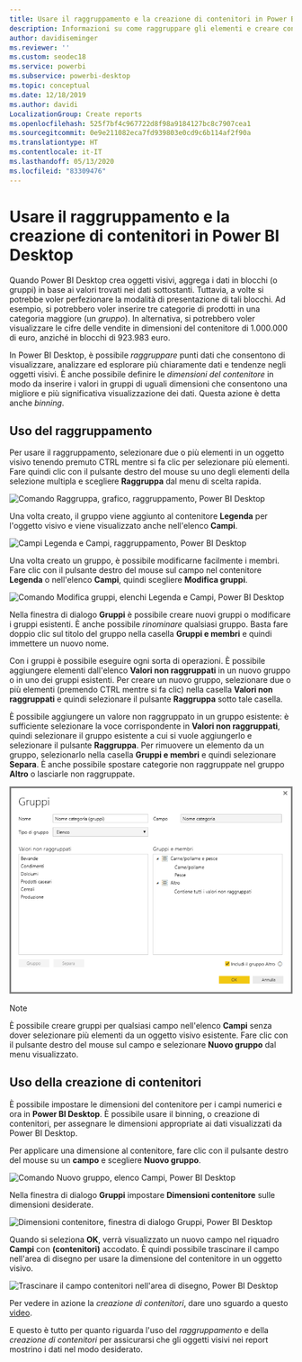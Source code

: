 ```yaml
---
title: Usare il raggruppamento e la creazione di contenitori in Power BI Desktop
description: Informazioni su come raggruppare gli elementi e creare contenitori in Power BI Desktop
author: davidiseminger
ms.reviewer: ''
ms.custom: seodec18
ms.service: powerbi
ms.subservice: powerbi-desktop
ms.topic: conceptual
ms.date: 12/18/2019
ms.author: davidi
LocalizationGroup: Create reports
ms.openlocfilehash: 525f7bf4c967722d8f98a9184127bc8c7907cea1
ms.sourcegitcommit: 0e9e211082eca7fd939803e0cd9c6b114af2f90a
ms.translationtype: HT
ms.contentlocale: it-IT
ms.lasthandoff: 05/13/2020
ms.locfileid: "83309476"
---
```

# <a name="use-grouping-and-binning-in-power-bi-desktop"></a>Usare il raggruppamento e la creazione di contenitori in Power BI Desktop
Quando Power BI Desktop crea oggetti visivi, aggrega i dati in blocchi (o gruppi) in base ai valori trovati nei dati sottostanti. Tuttavia, a volte si potrebbe voler perfezionare la modalità di presentazione di tali blocchi. Ad esempio, si potrebbero voler inserire tre categorie di prodotti in una categoria maggiore (un *gruppo*). In alternativa, si potrebbero voler visualizzare le cifre delle vendite in dimensioni del contenitore di 1.000.000 di euro, anziché in blocchi di 923.983 euro.

In Power BI Desktop, è possibile *raggruppare* punti dati che consentono di visualizzare, analizzare ed esplorare più chiaramente dati e tendenze negli oggetti visivi. È anche possibile definire le *dimensioni del contenitore* in modo da inserire i valori in gruppi di uguali dimensioni che consentono una migliore e più significativa visualizzazione dei dati. Questa azione è detta anche *binning*.

## <a name="using-grouping"></a>Uso del raggruppamento
Per usare il raggruppamento, selezionare due o più elementi in un oggetto visivo tenendo premuto CTRL mentre si fa clic per selezionare più elementi. Fare quindi clic con il pulsante destro del mouse su uno degli elementi della selezione multipla e scegliere **Raggruppa** dal menu di scelta rapida.

![Comando Raggruppa, grafico, raggruppamento, Power BI Desktop](media/desktop-grouping-and-binning/grouping-binning_1.png)

Una volta creato, il gruppo viene aggiunto al contenitore **Legenda** per l'oggetto visivo e viene visualizzato anche nell'elenco **Campi**.

![Campi Legenda e Campi, raggruppamento, Power BI Desktop](media/desktop-grouping-and-binning/grouping-binning_2.png)

Una volta creato un gruppo, è possibile modificarne facilmente i membri. Fare clic con il pulsante destro del mouse sul campo nel contenitore **Legenda** o nell'elenco **Campi**, quindi scegliere **Modifica gruppi**.

![Comando Modifica gruppi, elenchi Legenda e Campi, Power BI Desktop](media/desktop-grouping-and-binning/grouping-binning_3.png)

Nella finestra di dialogo **Gruppi** è possibile creare nuovi gruppi o modificare i gruppi esistenti. È anche possibile *rinominare* qualsiasi gruppo. Basta fare doppio clic sul titolo del gruppo nella casella **Gruppi e membri** e quindi immettere un nuovo nome.

Con i gruppi è possibile eseguire ogni sorta di operazioni. È possibile aggiungere elementi dall'elenco **Valori non raggruppati** in un nuovo gruppo o in uno dei gruppi esistenti. Per creare un nuovo gruppo, selezionare due o più elementi (premendo CTRL mentre si fa clic) nella casella **Valori non raggruppati** e quindi selezionare il pulsante **Raggruppa** sotto tale casella.

È possibile aggiungere un valore non raggruppato in un gruppo esistente: è sufficiente selezionare la voce corrispondente in **Valori non raggruppati**, quindi selezionare il gruppo esistente a cui si vuole aggiungerlo e selezionare il pulsante **Raggruppa**. Per rimuovere un elemento da un gruppo, selezionarlo nella casella **Gruppi e membri** e quindi selezionare **Separa**. È anche possibile spostare categorie non raggruppate nel gruppo **Altro** o lasciarle non raggruppate.

![Finestra di dialogo Gruppi, Power BI Desktop](media/desktop-grouping-and-binning/grouping-binning_4.png)

> [!NOTE]
> È possibile creare gruppi per qualsiasi campo nell'elenco **Campi** senza dover selezionare più elementi da un oggetto visivo esistente. Fare clic con il pulsante destro del mouse sul campo e selezionare **Nuovo gruppo** dal menu visualizzato.

## <a name="using-binning"></a>Uso della creazione di contenitori
È possibile impostare le dimensioni del contenitore per i campi numerici e ora in **Power BI Desktop**. È possibile usare il binning, o creazione di contenitori, per assegnare le dimensioni appropriate ai dati visualizzati da Power BI Desktop.

Per applicare una dimensione al contenitore, fare clic con il pulsante destro del mouse su un **campo** e scegliere **Nuovo gruppo**.

![Comando Nuovo gruppo, elenco Campi, Power BI Desktop](media/desktop-grouping-and-binning/grouping-binning_5.png)

Nella finestra di dialogo **Gruppi** impostare **Dimensioni contenitore** sulle dimensioni desiderate.

![Dimensioni contenitore, finestra di dialogo Gruppi, Power BI Desktop](media/desktop-grouping-and-binning/grouping-binning_6.png)

Quando si seleziona **OK**, verrà visualizzato un nuovo campo nel riquadro **Campi** con **(contenitori)** accodato. È quindi possibile trascinare il campo nell'area di disegno per usare la dimensione del contenitore in un oggetto visivo.

![Trascinare il campo contenitori nell'area di disegno, Power BI Desktop](media/desktop-grouping-and-binning/grouping-binning_7.png)

Per vedere in azione la *creazione di contenitori*, dare uno sguardo a questo [video](https://www.youtube.com/watch?v=BRvdZSfO0DY).

E questo è tutto per quanto riguarda l'uso del *raggruppamento* e della *creazione di contenitori* per assicurarsi che gli oggetti visivi nei report mostrino i dati nel modo desiderato.
